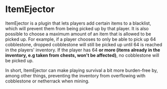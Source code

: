 # ItemEjector

ItemEjector is a plugin that lets players add certain items to a blacklist, which will prevent them from being picked up by that player. It is also
possible to choose a maximum amount of an item that is allowed to be picked up. For example, if a player chooses to only be able to pick up 64
cobblestone, dropped cobblestone will still be picked up until 64 is reached in the players' inventory. If the player has 64 **or more (items already
in the inventory, e.g taken from chests, won't be affected)**, no cobblestone will be picked up.

In short, ItemEjector can make playing survival a bit more burden-free by, among other things, preventing the inventory from overflowing with
cobblestone or netherrack when mining.